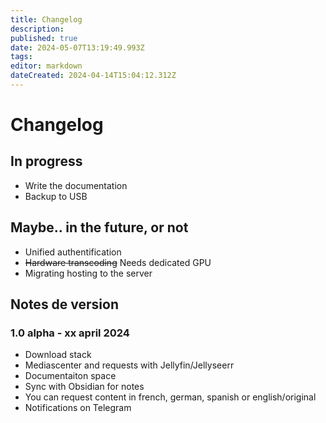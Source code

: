 ```yaml
---
title: Changelog
description: 
published: true
date: 2024-05-07T13:19:49.993Z
tags: 
editor: markdown
dateCreated: 2024-04-14T15:04:12.312Z
---
```


# Changelog

## In progress
- Write the documentation
- Backup to USB

## Maybe.. in the future, or not
- Unified authentification
- ~~Hardware transcoding~~ Needs dedicated GPU
- Migrating hosting to the server
## Notes de version

### 1.0 alpha - xx april 2024
- Download stack
- Mediascenter and requests with Jellyfin/Jellyseerr
- Documentaiton space
- Sync with Obsidian for notes
- You can request content in french, german, spanish or english/original
- Notifications on Telegram